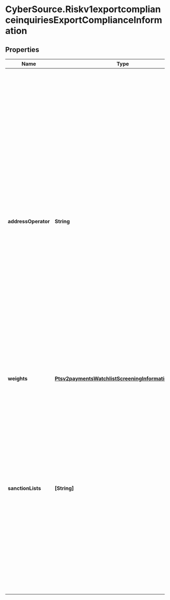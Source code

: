 # CyberSource.Riskv1exportcomplianceinquiriesExportComplianceInformation

## Properties
Name | Type | Description | Notes
------------ | ------------- | ------------- | -------------
**addressOperator** | **String** | Parts of the customer's information that must match with an entry in the DPL (denied parties list) before a match occurs. This field can contain one of the following values: - AND: (default) The customer's name or company and the customer's address must appear in the database. - OR: The customer's name must appear in the database. - IGNORE: You want the service to detect a match only of the customer's name or company but not of the address.  | [optional] 
**weights** | [**Ptsv2paymentsWatchlistScreeningInformationWeights**](Ptsv2paymentsWatchlistScreeningInformationWeights.md) |  | [optional] 
**sanctionLists** | **[String]** | Use this field to specify which list(s) you want checked with the request. The reply will include the list name as well as the response data. To check against multiple lists, enter multiple list codes separated by a caret (^). For more information, see \"Restricted and Denied Parties List,\" page 68.  | [optional] 


